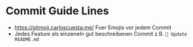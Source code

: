 # Commit Guide Lines

* https://gitmoji.carloscuesta.me/ Fuer Emojis vor jedem Commit
* Jedes Feature als einzeneln gut beschreibenen Commit z.B. `📝 Update README.md`
